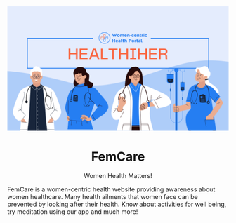 <p align="center">
 <img src="FemCare/img/Light Blue and Orange Illustration Medical Facebook Cover.png" width="660px">
</p>
<h1 align="center">
	FemCare
</h1>

<p align="center">
Women Health Matters!
</p>

FemCare is a women-centric health website providing awareness about women healthcare. Many health ailments that women face can be prevented by looking after their health. Know about activities for well being, try meditation using our app and much more!
